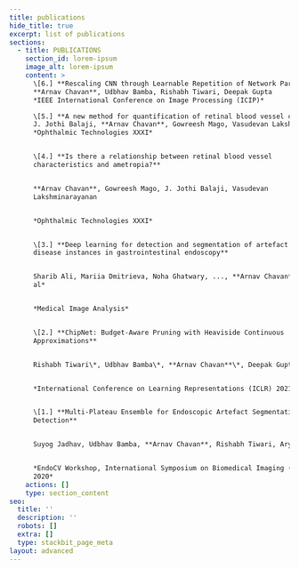 ```yaml
---
title: publications
hide_title: true
excerpt: list of publications
sections:
  - title: PUBLICATIONS
    section_id: lorem-ipsum
    image_alt: lorem-ipsum
    content: >
      \[6.] **Rescaling CNN through Learnable Repetition of Network Parameters**  
      **Arnav Chavan**, Udbhav Bamba, Rishabh Tiwari, Deepak Gupta  
      *IEEE International Conference on Image Processing (ICIP)*

      \[5.] **A new method for quantification of retinal blood vessel characteristics**  
      J. Jothi Balaji, **Arnav Chavan**, Gowreesh Mago, Vasudevan Lakshminarayanan  
      *Ophthalmic Technologies XXXI*


      \[4.] **Is there a relationship between retinal blood vessel
      characteristics and ametropia?**


      **Arnav Chavan**, Gowreesh Mago, J. Jothi Balaji, Vasudevan
      Lakshminarayanan


      *Ophthalmic Technologies XXXI*


      \[3.] **Deep learning for detection and segmentation of artefact and
      disease instances in gastrointestinal endoscopy**


      Sharib Ali, Mariia Dmitrieva, Noha Ghatwary, ..., **Arnav Chavan**  *Et
      al*


      *Medical Image Analysis*


      \[2.] **ChipNet: Budget-Aware Pruning with Heaviside Continuous
      Approximations**


      Rishabh Tiwari\*, Udbhav Bamba\*, **Arnav Chavan**\*, Deepak Gupta\*


      *International Conference on Learning Representations (ICLR) 2021*


      \[1.] **Multi-Plateau Ensemble for Endoscopic Artefact Segmentation and
      Detection**


      Suyog Jadhav, Udbhav Bamba, **Arnav Chavan**, Rishabh Tiwari, Aryan Raj


      *EndoCV Workshop, International Symposium on Biomedical Imaging (ISBI)
      2020*
    actions: []
    type: section_content
seo:
  title: ''
  description: ''
  robots: []
  extra: []
  type: stackbit_page_meta
layout: advanced
---
```

